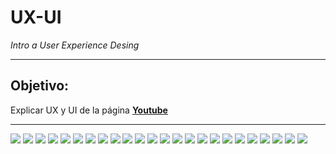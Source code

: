 # **UX-UI**
_Intro a User Experience Desing_

***
## Objetivo:
Explicar UX y UI de la página [**Youtube**](https://WWW.youtube.com/)

***
![](images/a.png)
![](images/b.png)
![](images/c.png)
![](images/d.png)
![](images/e.png)
![](images/f.png)
![](images/g.png)
![](images/h.png)
![](images/i.png)
![](images/j.png)
![](images/k.png)
![](images/l.png)
![](images/m.png)
![](images/n.png)
![](images/o.png)
![](images/p.png)
![](images/q.png)
![](images/r.png)
![](images/s.png)
![](images/t.png)
![](images/u.png)
![](images/v.png)
![](images/w.png)
![](images/y.png)




